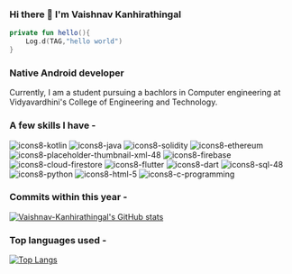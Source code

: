 ### Hi there 👋 I'm Vaishnav Kanhirathingal

```kotlin
private fun hello(){
    Log.d(TAG,"hello world")
}
```

### Native Android developer

Currently, I am a student pursuing a bachlors in Computer engineering at Vidyavardhini's College of Engineering and Technology.

### A few skills I have -

![icons8-kotlin](https://user-images.githubusercontent.com/94210466/176880688-46732008-93f7-4fd6-8177-286f566d50df.svg)
![icons8-java](https://user-images.githubusercontent.com/94210466/176880691-4ab9e925-6394-436f-861e-5958410a6cc2.svg)
![icons8-solidity](https://user-images.githubusercontent.com/94210466/176880877-aa3b5d29-2bbb-4801-905c-cc8f981ba74f.svg)
![icons8-ethereum](https://user-images.githubusercontent.com/94210466/176891264-73080865-8a23-474b-b4c5-0d65bcf12bba.svg)
![icons8-placeholder-thumbnail-xml-48](https://user-images.githubusercontent.com/94210466/176882996-7df75494-3edd-483a-8800-5ef39ca4369b.png)
![icons8-firebase](https://user-images.githubusercontent.com/94210466/176881692-82e3d732-64ae-4ffa-adfb-e3012433279f.svg)
![icons8-cloud-firestore](https://user-images.githubusercontent.com/94210466/176891077-0c14f0da-93cb-4d77-a3d2-bb5290d887ee.svg)
![icons8-flutter](https://user-images.githubusercontent.com/94210466/176881833-c22ce8a5-b810-4bbe-9dd2-286ba83ac36e.svg)
![icons8-dart](https://user-images.githubusercontent.com/94210466/176890920-b20875fc-fc33-487c-becf-f389f8605a94.svg)
![icons8-sql-48](https://user-images.githubusercontent.com/94210466/176883215-43740ce7-2846-4e81-b139-c2f20d3b4e19.png)
![icons8-python](https://user-images.githubusercontent.com/94210466/176882150-a2db58bd-4895-407d-bd0b-dcf5d1cd915b.svg)
![icons8-html-5](https://user-images.githubusercontent.com/94210466/176882240-678b5588-a0cb-474f-902d-072ecd037965.svg)
![icons8-c-programming](https://user-images.githubusercontent.com/94210466/176883523-e7b53dfd-c053-463b-8785-129a6c82a2fa.svg)

### Commits within this year -

[![Vaishnav-Kanhirathingal's GitHub stats](https://github-readme-stats.vercel.app/api?username=Vaishnav-Kanhirathingal&hide=prs,stars,issues,contribs&show_icons=true&theme=radical)](https://github.com/anuraghazra/github-readme-stats)

### Top languages used -

[![Top Langs](https://github-readme-stats.vercel.app/api/top-langs/?username=Vaishnav-Kanhirathingal&hide=python)](https://github.com/anuraghazra/github-readme-stats)
